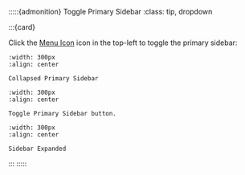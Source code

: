 


:::::{admonition} Toggle Primary Sidebar
:class: tip, dropdown

:::{card}



Click the [Menu Icon](#menu-icon) icon in the top-left to toggle the primary sidebar:



```{figure} /_static/solo_app/Tips/PrimarySidebar/PrimarySidebar-Collapsed.jpeg
:width: 300px
:align: center

Collapsed Primary Sidebar

```

```{figure} /_static/solo_app/Tips/PrimarySidebar/PrimarySidebar-toggle.jpeg
:width: 300px
:align: center

Toggle Primary Sidebar button.

```

```{figure} /_static/solo_app/Tips/PrimarySidebar/PrimarySidebar-Open.jpeg
:width: 300px
:align: center

Sidebar Expanded

```

:::
:::::